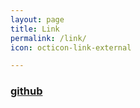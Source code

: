 ```yaml
---
layout: page
title: Link
permalink: /link/
icon: octicon-link-external

---
```


### [github](https://github.com/hummerstudio)
